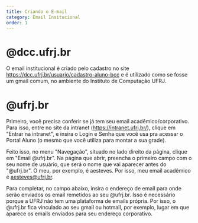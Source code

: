 ```yaml
---
title: Criando o E-mail
category: Email Insitucional
order: 1
---
```


# @dcc.ufrj.br

O email institucional é criado pelo cadastro no site <https://dcc.ufrj.br/usuario/cadastro-aluno-bcc> e é utilizado como se fosse um gmail comum, no ambiente do Instituto de Computação UFRJ.

# @ufrj.br

Primeiro, você precisa conferir se já tem seu email acadêmico/corporativo. Para isso, entre no site da intranet (https://intranet.ufrj.br/), clique em "Entrar na intranet", e insira o Login e Senha que você usa pra acessar o Portal Aluno (o mesmo que você utiliza para montar a sua grade).

Feito isso, no menu "Navegação", situado no lado direito da página, clique em "Email @ufrj.br". Na página que abrir, preencha o primeiro campo com o seu nome de usuário, que será o nome que vai aparecer antes do "@ufrj.br". O meu, por exemplo, é aesteves. Por isso, meu email acadêmico é aesteves@ufrj.br.

Para completar, no campo abaixo, insira o endereço de email para onde serão enviados os email remetidos ao seu @ufrj.br. Isso é necessário porque a UFRJ não tem uma plataforma de emails própria. Por isso, o @ufrj.br fica vinculado ao seu gmail ou hotmail, por exemplo, lugar em que aparece os emails enviados para seu endereço corporativo.

